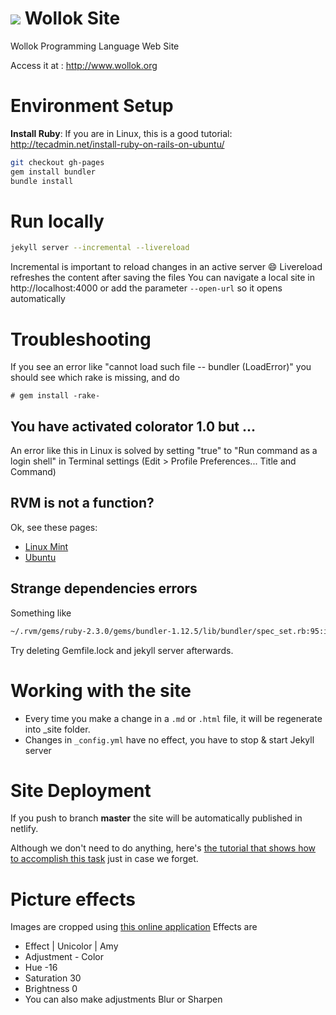 
# <img src="https://github.com/uqbar-project/wollok/blob/master/org.uqbar.project.wollok.ui/icons/wollok-logo.iconset/icon_64x64.png?raw=true"/> Wollok Site

Wollok Programming Language Web Site

Access it at : http://www.wollok.org

# Environment Setup

**Install Ruby**: If you are in Linux, this is a good tutorial: http://tecadmin.net/install-ruby-on-rails-on-ubuntu/

```bash
git checkout gh-pages
gem install bundler
bundle install
```

# Run locally 

```bash
jekyll server --incremental --livereload
```

Incremental is important to reload changes in an active server :smile:
Livereload refreshes the content after saving the files
You can navigate a local site in http://localhost:4000 or add the parameter `--open-url` so it opens automatically

# Troubleshooting

If you see an error like "cannot load such file -- bundler (LoadError)" you should see which rake is missing, and do

```
# gem install -rake-
```

## You have activated colorator 1.0 but ...

An error like this in Linux is solved by setting "true" to "Run command as a login shell" in Terminal settings (Edit > Profile Preferences... Title and Command)

## RVM is not a function?
Ok, see these pages:
* [Linux Mint](https://forums.linuxmint.com/viewtopic.php?t=151758)
* [Ubuntu](https://rvm.io/integration/gnome-terminal)

## Strange dependencies errors
Something like

```bash
~/.rvm/gems/ruby-2.3.0/gems/bundler-1.12.5/lib/bundler/spec_set.rb:95:in `block in materialize': Could not find minitest-5.9.0 in any of the sources (Bundler::GemNotFound)
```

Try deleting Gemfile.lock and jekyll server afterwards.

# Working with the site

* Every time you make a change in a `.md` or `.html` file, it will be regenerate into _site folder.
* Changes in `_config.yml` have no effect, you have to stop & start Jekyll server

# Site Deployment 

If you push to branch **master** the site will be automatically published in netlify.

Although we don't need to do anything, here's [the tutorial that shows how to accomplish this task](https://www.netlify.com/blog/2015/10/28/a-step-by-step-guide-jekyll-30-on-netlify) just in case we forget.

# Picture effects
Images are cropped using [this online application](https://pixlr.com/express/)
Effects are
* Effect | Unicolor | Amy
* Adjustment - Color 
 * Hue -16
 * Saturation 30
 * Brightness 0
* You can also make adjustments Blur or Sharpen

